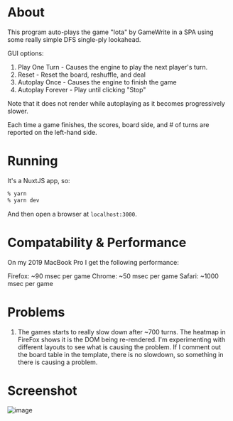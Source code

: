 # About

This program auto-plays the game "Iota" by GameWrite in a SPA using some really simple DFS single-ply lookahead.

GUI options:

1. Play One Turn - Causes the engine to play the next player's turn.
2. Reset - Reset the board, reshuffle, and deal
3. Autoplay Once - Causes the engine to finish the game
4. Autoplay Forever - Play until clicking "Stop"

Note that it does not render while autoplaying as it becomes progressively slower.

Each time a game finishes, the scores, board side, and # of turns are reported on the left-hand side.

# Running

It's a NuxtJS app, so:

```Bash
% yarn
% yarn dev
```

And then open a browser at `localhost:3000`.

# Compatability & Performance

On my 2019 MacBook Pro I get the following performance:

Firefox: ~90 msec per game
Chrome: ~50 msec per game
Safari: ~1000 msec per game

# Problems

1. The games starts to really slow down after ~700 turns. The heatmap in FireFox shows it is the DOM being re-rendered. I'm experimenting with different layouts to see what is causing the problem. If I comment out the board table in the template, there is no slowdown, so something in there is causing a problem.

# Screenshot

![image](https://user-images.githubusercontent.com/8249735/156663269-00577912-a5d6-4149-9e74-f57a92b20a65.png)

